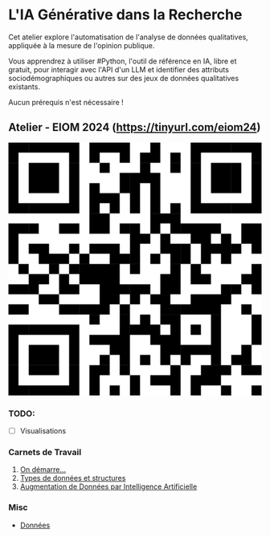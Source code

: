 # L'IA Générative dans la Recherche

Cet atelier explore l'automatisation de l'analyse de données qualitatives, appliquée à la mesure de l'opinion publique.

Vous apprendrez à utiliser #Python, l'outil de référence en IA, libre et gratuit, pour interagir avec l'API d'un LLM et identifier des attributs sociodémographiques ou autres sur des jeux de données qualitatives existants.

Aucun prérequis n'est nécessaire !

## Atelier - EIOM 2024 (https://tinyurl.com/eiom24)
![WS-EIOM](https://github.com/mickaeltemporao/workshop-ai-augmented-data/blob/main/data/raw/eiom24-1200?raw=true)

### TODO:
- [ ] Visualisations

### Carnets de Travail

1. [On démarre...](https://colab.research.google.com/github/mickaeltemporao/workshop-ai-augmented-data/blob/main/notebooks/01-getting-started.ipynb)
2. [Types de données et structures](https://colab.research.google.com/github/mickaeltemporao/workshop-ai-augmented-data/blob/main/notebooks/02-data-types-and-structures.ipynb)
3. [Augmentation de Données par Intelligence Artificielle](https://colab.research.google.com/github/mickaeltemporao/workshop-ai-augmented-data/blob/main/notebooks/03-ai-driven-data-augmentation.ipynb)

### Misc
- [Données](https://raw.githubusercontent.com/mickaeltemporao/workshop-ai-augmented-data/main/data/raw/us_pols_20.csv)
